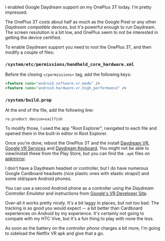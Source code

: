 ---
---
I enabled Google Daydream support on my OnePlus 3T today. I'm pretty impressed.

The OnePlus 3T costs about half as much as the Google Pixel or any other _Daydream compatible_ devices, but it's powerful enough to run Daydream. The screen resolution is a bit low, and OnePlus seem to not be interested in getting the device certified.

To enable Daydream support you need to root the OnePlus 3T, and then modify a couple of files:

### `/system/etc/permissions/handheld_core_hardware.xml`

Before the closing `</permissions>` tag, add the following keys:

```xml
<feature name="android.software.vr.mode" />
<feature name="android.hardware.vr.high_performance" />
```

### `/system/build.prop`

At the end of the file, add the following line:

```
ro.product.device=sailfish
```

To modify those, I used the app "Root Explorer", navigated to each file and opened them in the built-in editor in Root Explorer.

Once you're done, reboot the OnePlus 3T and the install [Daydream VR](https://play.google.com/store/apps/details?id=com.google.android.vr.home), [Google VR Services](https://play.google.com/store/apps/details?id=com.google.vr.vrcore) and [Daydream Keyboard](https://play.google.com/store/apps/details?id=com.google.android.vr.inputmethod). You might not be able to view/install these from the Play Store, but you can find the `.apk` files on [apkmirror](https://www.apkmirror.com).

I don't have a Daydream headset or controller, but I do have numerous Google Cardboard headsets (nice plastic ones with elastic straps!) and some old/spare Android phones. 

You can use a second Android phone as a controller using the _Daydream Controller Emulator_ and instructions from [Google's VR Developer Site](https://developers.google.com/vr/daydream/controller-emulator).

Over-all it works pretty nicely. It's a bit laggy in places, but not too bad. The tracking is as good you would expect -- a bit better than Cardboard experiences on Android by my experience. It's certainly not going to compate with my HTC Vive, but it's a fun thing to play with none the less.

As soon as the battery on the _controller phone_ charges a bit more, I'm going to sideload the Netflix VR apk and give that a go.